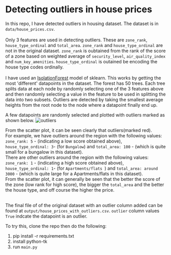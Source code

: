 # Detecting outliers in house prices
In this repo, I have detected outliers in housing dataset. The dataset is in ```data/house_prices.csv```. <br/> <br/>
Only 3 features are used in detecting outliers. These are ```zone_rank```, ```house_type_ordinal``` and ```total_area```. ```zone_rank``` and ```house_type_ordinal``` are not in the original dataset.
```zone_rank``` is oubtained from the rank of the score of a zone based on weighted average of ```security_level```, ```air_quality_index``` and ```num_key_amenities```.
```house_type_ordinal``` is outained be encoding the house type codes ordinally.<br/> <br/>
I have used an [IsolationForest](https://scikit-learn.org/stable/modules/generated/sklearn.ensemble.IsolationForest.html) model of sklearn. This works by getting the most 'different' datapoints in the dataset. The forest has 50 trees. Each tree splits data at each node by randomly selecting one of the 3 features above and then randomly selecting a value in the feature to be used in splitting the data into two subsets. Outliers are detected by taking the smallest average heights from the root node to the node where a datapoint finally end up.

A few datapoints are randomly selected and plotted with outliers marked as shown below.
![outliers](https://user-images.githubusercontent.com/19263794/69857086-28fda400-12a0-11ea-9556-442d43367e24.png)

From the scatter plot, it can be seen clearly that outliers(marked red). <br/>For example, we have outliers around the region with the following values: ```zone_rank: 5``` - (indicating a low score obtained above), ```house_type_ordinal: 3```- (for ```Bungalow```) and ```total_area: 100``` - (which is quite small for a bungalow in this dataset). <br/>
There are other outliers around the region with the following values: ```zone_rank: 1``` - (indicating a high score obtained above), ```house_type_ordinal: 1```- (for ```Apartments/flats ```) and ```total_area: around 3000``` - (which is quite large for a Apartments/flats  in this dataset).<br/>
From the scatter plot, it can generally be seen that the better the score of the zone (low rank for high score), the bigger the ```total_area``` and the better the house type, and off course the higher the price.
<br/><br/>

The final file of of the original dataset with an outlier column added can be found at ```output/house_prices_with_outliers.csv```. ```outlier``` column values ```True``` indcate the datapoint is an outlier.

To try this, clone the repo then do the following:
1. pip install -r requirements.txt
2. install python-tk
3. run ```main.py```
